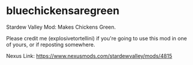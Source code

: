 # bluechickensaregreen
Stardew Valley Mod: Makes Chickens Green. 

Please credit me (explosivetortellini) if you're going to use this mod in one of yours, or if reposting somewhere.

Nexus Link:
https://www.nexusmods.com/stardewvalley/mods/4815

